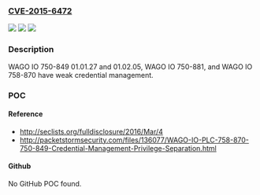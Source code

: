 ### [CVE-2015-6472](https://cve.mitre.org/cgi-bin/cvename.cgi?name=CVE-2015-6472)
![](https://img.shields.io/static/v1?label=Product&message=n%2Fa&color=blue)
![](https://img.shields.io/static/v1?label=Version&message=n%2Fa&color=blue)
![](https://img.shields.io/static/v1?label=Vulnerability&message=n%2Fa&color=brighgreen)

### Description

WAGO IO 750-849 01.01.27 and 01.02.05, WAGO IO 750-881, and WAGO IO 758-870 have weak credential management.

### POC

#### Reference
- http://seclists.org/fulldisclosure/2016/Mar/4
- http://packetstormsecurity.com/files/136077/WAGO-IO-PLC-758-870-750-849-Credential-Management-Privilege-Separation.html

#### Github
No GitHub POC found.

